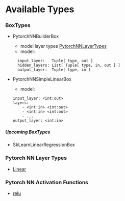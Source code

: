 # Available Types

### BoxTypes
+ PytorchNNBuilderBox
    + model layer types [PytorchNNLayerTypes](#pytorch-nn-layer-types)
    + model:
    ```
      input_layer:   Tuple[ type, out ]
      hidden_layers: List[ Tuple[ type, in, out ] ]
      output_layer:  Tuple[ type, in ]
    ```
    
+ PytorchNNSimpleLinearBox
    + model:
    ```
    input_layer: <int:out>
    layers: 
        - <int:in> <int:out>
        - <int:in> <int:out>
        - ...
    output_layer: <int:in>
    ```

##### Upcoming BoxTypes
+ SkLearnLinearRegressionBox


### Pytorch NN Layer Types
+ [Linear](https://pytorch.org/docs/stable/generated/torch.nn.Linear.html#torch.nn.Linear)

### Pytorch NN Activation Functions
+ [relu](https://pytorch.org/docs/stable/generated/torch.nn.functional.relu.html#torch.nn.functional.relu)